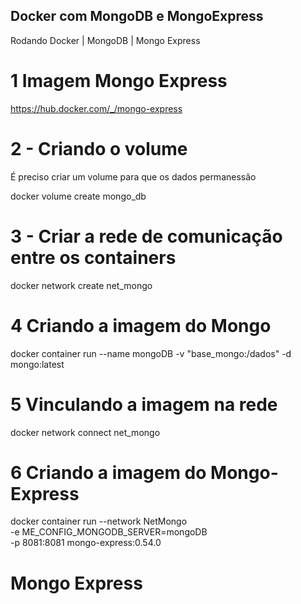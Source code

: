 ## Docker com MongoDB e MongoExpress
Rodando Docker | MongoDB | Mongo Express

# 1 Imagem Mongo Express
https://hub.docker.com/_/mongo-express


# 2 - Criando o volume
É preciso criar um volume para que os dados permanessão 

docker volume create mongo_db

# 3 - Criar a rede de comunicação entre os containers

docker network create net_mongo

# 4 Criando a imagem do Mongo

docker container run --name mongoDB -v "base_mongo:/dados" -d mongo:latest

# 5 Vinculando a imagem na rede
docker network connect net_mongo <ID da imagem>

# 6 Criando a imagem do Mongo-Express
docker container run --network NetMongo \
-e ME_CONFIG_MONGODB_SERVER=mongoDB \
-p 8081:8081 mongo-express:0.54.0

# Mongo Express
